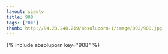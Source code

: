 ```yaml
--- 
layout: sieutv
title: 908
tags: ["0k"]
thumb: http://94.23.248.219/absoluporn-1/image/002/908.jpg
---
```

{% include absoluporn key="908" %} 
